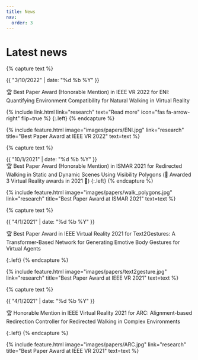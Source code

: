 ```yaml
---
title: News
nav:
  order: 3
---
```


# <i class="fas fa-bullhorn"></i>Latest news
{% capture text %}
<div class="date">{{ "3/10/2022" | date: "%d %b %Y" }}</div>

🏆 Best Paper Award (Honorable Mention) in IEEE VR 2022 for ENI: Quantifying Environment Compatibility for Natural Walking in Virtual Reality

{%
  include link.html
  link="research"
  text="Read more"
  icon="fas fa-arrow-right"
  flip=true
%}
{:.left}
{% endcapture %}

{%
  include feature.html
  image="images/papers/ENI.jpg"
  link="research"
  title="Best Paper Award at IEEE VR 2022"
  text=text
%}

{% capture text %}
<div class="date">{{ "10/1/2021" | date: "%d %b %Y" }}</div>
🏆 Best Paper Award (Honorable Mention) in ISMAR 2021 for Redirected Walking in Static and Dynamic Scenes Using Visibility Polygons (🎉 Awarded 3 Virtual Reality awards in 2021 🎉)
{:.left}
{% endcapture %}

{%
  include feature.html
  image="images/papers/walk_polygons.jpg"
  link="research"
  title="Best Paper Award at ISMAR 2021"
  text=text
%}

{% capture text %}
<div class="date">{{ "4/1/2021" | date: "%d %b %Y" }}</div>

🏆 Best Paper Award in IEEE Virtual Reality 2021 for Text2Gestures: A Transformer-Based Network for Generating Emotive Body Gestures for Virtual Agents

{:.left}
{% endcapture %}

{%
  include feature.html
  image="images/papers/text2gesture.jpg"
  link="research"
  title="Best Paper Award at IEEE VR 2021"
  text=text
%}

{% capture text %}
<div class="date">{{ "4/1/2021" | date: "%d %b %Y" }}</div>

🏆 Honorable Mention in IEEE Virtual Reality 2021 for ARC: Alignment-based Redirection Controller for Redirected Walking in Complex Environments

{:.left}
{% endcapture %}

{%
  include feature.html
  image="images/papers/ARC.jpg"
  link="research"
  title="Best Paper Award at IEEE VR 2021"
  text=text
%}